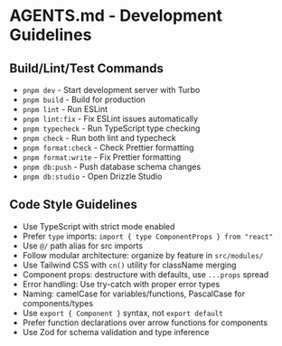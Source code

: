 # AGENTS.md - Development Guidelines

## Build/Lint/Test Commands
- `pnpm dev` - Start development server with Turbo
- `pnpm build` - Build for production
- `pnpm lint` - Run ESLint
- `pnpm lint:fix` - Fix ESLint issues automatically
- `pnpm typecheck` - Run TypeScript type checking
- `pnpm check` - Run both lint and typecheck
- `pnpm format:check` - Check Prettier formatting
- `pnpm format:write` - Fix Prettier formatting
- `pnpm db:push` - Push database schema changes
- `pnpm db:studio` - Open Drizzle Studio

## Code Style Guidelines
- Use TypeScript with strict mode enabled
- Prefer `type` imports: `import { type ComponentProps } from "react"`
- Use `@/` path alias for src imports
- Follow modular architecture: organize by feature in `src/modules/`
- Use Tailwind CSS with `cn()` utility for className merging
- Component props: destructure with defaults, use `...props` spread
- Error handling: Use try-catch with proper error types
- Naming: camelCase for variables/functions, PascalCase for components/types
- Use `export { Component }` syntax, not `export default`
- Prefer function declarations over arrow functions for components
- Use Zod for schema validation and type inference
